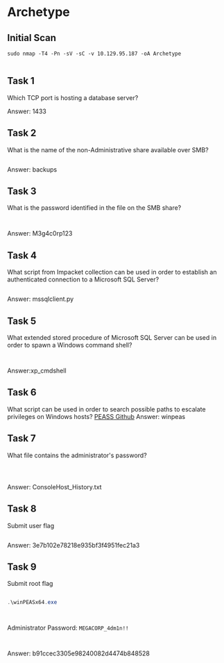 # Archetype

## Initial Scan

```nmap
sudo nmap -T4 -Pn -sV -sC -v 10.129.95.187 -oA Archetype
```

<figure><img src="../../../.gitbook/assets/image (81).png" alt=""><figcaption></figcaption></figure>

## Task 1

Which TCP port is hosting a database server?

Answer: 1433

## Task 2

What is the name of the non-Administrative share available over SMB?

<figure><img src="../../../.gitbook/assets/image (82).png" alt=""><figcaption></figcaption></figure>

Answer: backups

## Task 3

What is the password identified in the file on the SMB share?

<figure><img src="../../../.gitbook/assets/image (83).png" alt=""><figcaption></figcaption></figure>

<figure><img src="../../../.gitbook/assets/image (84).png" alt=""><figcaption></figcaption></figure>

Answer: M3g4c0rp123

## Task 4

What script from Impacket collection can be used in order to establish an authenticated connection to a Microsoft SQL Server?

<figure><img src="../../../.gitbook/assets/image (85).png" alt=""><figcaption></figcaption></figure>

Answer: mssqlclient.py

## Task 5

What extended stored procedure of Microsoft SQL Server can be used in order to spawn a Windows command shell?

<figure><img src="../../../.gitbook/assets/image (86).png" alt=""><figcaption></figcaption></figure>

<figure><img src="../../../.gitbook/assets/image (87).png" alt=""><figcaption></figcaption></figure>

Answer:xp\_cmdshell

## Task 6

What script can be used in order to search possible paths to escalate privileges on Windows hosts? [PEASS Github](https://github.com/carlospolop/PEASS-ng) Answer: winpeas

## Task 7

What file contains the administrator's password?

<figure><img src="../../../.gitbook/assets/image (88).png" alt=""><figcaption></figcaption></figure>

<figure><img src="../../../.gitbook/assets/image (89).png" alt=""><figcaption></figcaption></figure>

<figure><img src="../../../.gitbook/assets/image (90).png" alt=""><figcaption></figcaption></figure>

Answer: ConsoleHost\_History.txt

## Task 8

Submit user flag

<figure><img src="../../../.gitbook/assets/image (91).png" alt=""><figcaption></figcaption></figure>

Answer: 3e7b102e78218e935bf3f4951fec21a3

## Task 9

Submit root flag&#x20;

<figure><img src="../../../.gitbook/assets/image (92).png" alt=""><figcaption></figcaption></figure>

```powershell
.\winPEASx64.exe
```

<figure><img src="../../../.gitbook/assets/image (93).png" alt=""><figcaption></figcaption></figure>

<figure><img src="../../../.gitbook/assets/image (94).png" alt=""><figcaption></figcaption></figure>

Administrator Password: `MEGACORP_4dm1n!!`

<figure><img src="../../../.gitbook/assets/image (868).png" alt=""><figcaption></figcaption></figure>

<figure><img src="../../../.gitbook/assets/image (869).png" alt=""><figcaption></figcaption></figure>

Answer: b91ccec3305e98240082d4474b848528
